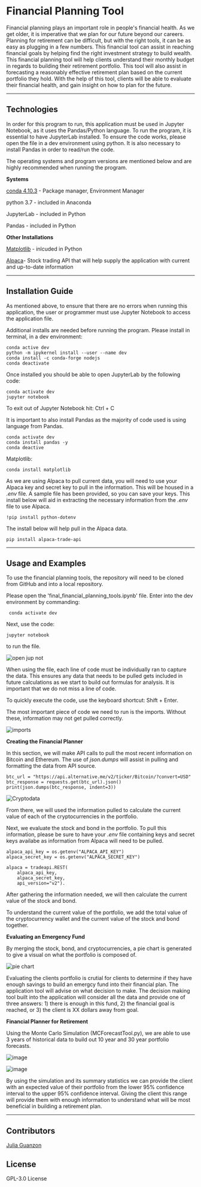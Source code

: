 # Financial Planning Tool

Financial planning plays an important role in people's financial health. As we get older, it is imperative that we plan for our future beyond our careers. Planning for retirement can be difficult, but with the right tools, it can be as easy as plugging in a few numbers. This financial tool can assist in reaching financial goals by helping find the right investment strategy to build wealth. This financial planning tool will help clients understand their monthly budget in regards to building their retirement portfolio. This tool will also assist in forecasting a reasonably effective retirement plan based on the current portfolio they hold. With the help of this tool, clients will be able to evaluate their financial health, and gain insight on how to plan for the future.

---

## Technologies

In order for this program to run, this application must be used in Jupyter Notebook, as it uses the Pandas/Python language. To run the program, it is essential to have JupyterLab installed. To ensure the code works, please open the file in a dev environment using python. It is also necessary to install Pandas in order to read/run the code.

The operating systems and program versions are mentioned below and are highly recommended when running the program.

**Systems**

[conda 4.10.3](https://docs.anaconda.com/anaconda/install/index.html) - Package manager, Environment Manager

python 3.7 - included in Anaconda

JupyterLab - included in Python 

Pandas - included in Python

**Other Installations**

[Matplotlib](https://matplotlib.org/stable/users/installing.html) - inlcuded in Python

[Alpaca](https://app.alpaca.markets/login)- Stock trading API that will help supply the application with current and up-to-date information


---

## Installation Guide

As mentioned above, to ensure that there are no errors when running this application, the user or programmer must use Jupyter Notebook to access the application file. 

Additional installs are needed before running the program. Please install in terminal, in a dev environment:

```JupyterLab
conda active dev
python -m ipykernel install --user --name dev
conda install -c conda-forge nodejs
conda deactivate

```
Once installed you should be able to open JupyterLab by the following code:

```
conda activate dev
jupyter notebook
```

To exit out of Jupyter Notebook hit: Ctrl + C

It is important to also install Pandas as the majority of code used is using language from Pandas.

```Pandas
conda activate dev
conda install pandas -y
conda deactive
```

Matplotlib:

```
conda install matplotlib
```


As we are using Alpaca to pull current data, you will need to use your Alpaca key and secret key to pull in the information. This will be housed in a *.env* file. A sample file has been provided, so you can save your keys. This install below will aid in extracting the necessary information from the *.env* file to use Alpaca.

```
!pip install python-dotenv
```

The install below will help pull in the Alpaca data.

```
pip install alpaca-trade-api
```


---

## Usage and Examples

To use the financial planning tools, the repository will need to be cloned from GitHub and into a local repository.

Please open the 'final_financial_planning_tools.ipynb' file. Enter into the dev environment by commanding: 

```
 conda activate dev
```
Next, use the code:

```
jupyter notebook
```
to run the file.

![open jup not](https://user-images.githubusercontent.com/84649228/127778746-562f96de-fae0-42be-b8c7-d6afa229ed13.png)

When using the file, each line of code must be individually ran to capture the data. This ensures any data that needs to be pulled gets included in future calculations as we start to build out formulas for analysis. It is important that we do not miss a line of code.

To quickly execute the code, use the keyboard shortcut: Shift + Enter.

The most important piece of code we need to run is the imports. Without these, information may not get pulled correctly.

![imports](https://user-images.githubusercontent.com/84649228/127778754-c79213c2-bbeb-4477-b674-bb19a09b0942.png)


**Creating the Financial Planner**

In this section, we will make API calls to pull the most recent information on Bitcoin and Ethereum. The use of *json.dumps* will assist in pulling and formatting the data from API source.

```
btc_url = "https://api.alternative.me/v2/ticker/Bitcoin/?convert=USD"
btc_response = requests.get(btc_url).json()
print(json.dumps(btc_response, indent=3))
```

![Cryptodata](https://user-images.githubusercontent.com/84649228/127778891-8e5149b7-3545-46c3-95fb-fc4dfd4b8d11.png)

From there, we will used the information pulled to calculate the current value of each of the cryptocurrencies in the portfolio. 

Next, we evaluate the stock and bond in the portfolio. To pull this information, please be sure to have your *.env* file containing keys and secret keys availabe as information from Alpaca will need to be pulled.

```
alpaca_api_key = os.getenv("ALPACA_API_KEY")
alpaca_secret_key = os.getenv("ALPACA_SECRET_KEY")

alpaca = tradeapi.REST(
    alpaca_api_key,
    alpaca_secret_key,
    api_version="v2").
```
After gathering the information needed, we will then calculate the current value of the stock and bond.

To understand the current value of the portfolio, we add the total value of the cryptocurrency wallet and the current value of the stock and bond together.

**Evaluating an Emergency Fund**

By merging the stock, bond, and cryptocurrencies, a pie chart is generated to give a visual on what the portfolio is composed of.

![pie chart](https://user-images.githubusercontent.com/84649228/127779015-089058b9-1944-414b-a70b-cafe718680eb.png)

Evaluating the clients portfolio is crutial for clients to determine if they have enough savings to build an emergcy fund into their financial plan. The application tool will advise on what decision to make. The decision making tool built into the application will consider all the data and provide one of three answers: 1) there is enough in this fund, 2) the financial goal is reached, or 3) the client is XX dollars away from goal.

**Financial Planner for Retirement**

Using the Monte Carlo Simulation (MCForecastTool.py), we are able to use 3 years of historical data to build out 10 year and 30 year portfolio forecasts. 

![image](https://user-images.githubusercontent.com/84649228/127779080-7e55e3b1-f795-4600-9652-dd48dbf2a92d.png)

![image](https://user-images.githubusercontent.com/84649228/127779064-e923a153-66d0-4df5-9e64-73abe02bd026.png)

By using the simulation and its summary statistics we can provide the client with an expected value of their portfolio from the lower 95% confidence interval to the upper 95% confidence interval. Giving the client this range will provide them with enough information to understand what will be most beneficial in building a retirement plan.


---

## Contributors

[Julia Guanzon](www.linkedin.com/in/julia-guanzon)

## License

GPL-3.0 License
